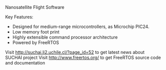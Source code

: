 

Nanosatellite Flight Software

Key Features:
* Designed for medium-range microcontrollers, as Microchip PIC24.
* Low memory foot print
* Highly extensible command processor architecture
* Powered by FreeRTOS

Visit http://suchai.li2.uchile.cl/?page_id=52 to get latest news about SUCHAI project
Visit http://www.freertos.org/ to get FreeRTOS source code and documentation

